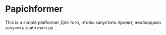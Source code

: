 # Papichformer
This is a simple platformer
Для того, чтобы запустить проект, необходимо запусить файл main.py .
 
